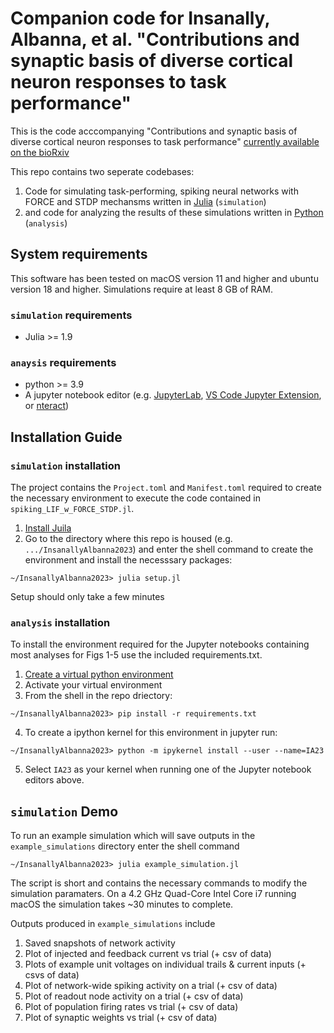 # Companion code for Insanally, Albanna, et al. "Contributions and synaptic basis of diverse cortical neuron responses to task performance"

This is the code acccompanying "Contributions and synaptic basis of diverse cortical neuron responses to task performance" [currently available on the bioRxiv](https://www.biorxiv.org/content/10.1101/2022.05.04.490676v1)

This repo contains two seperate codebases:

1. Code for simulating task-performing, spiking neural networks with FORCE and STDP mechansms  written in [Julia](https://julialang.org/) (`simulation`)
2. and code for analyzing the results of these simulations written in [Python](https://www.python.org/) (`analysis`)

## System requirements 

This software has been tested on macOS version 11 and higher and ubuntu version 18 and higher. Simulations require at least 8 GB of 
RAM. 

### `simulation` requirements

* Julia >= 1.9

### `anaysis` requirements

* python >= 3.9
* A jupyter notebook editor (e.g. [JupyterLab](https://jupyter.org/), [VS Code Jupyter Extension](https://marketplace.visualstudio.com/items?itemName=ms-toolsai.jupyter), or [nteract](https://nteract.io/))

## Installation Guide 

### `simulation` installation 

The project contains the `Project.toml` and `Manifest.toml` required to create the necessary environment to execute the code contained in `spiking_LIF_w_FORCE_STDP.jl`. 


1. [Install Juila](https://julialang.org/) 
2. Go to the directory where this repo is housed (e.g. `.../InsanallyAlbanna2023`) and enter the shell command to create the environment and install the necesssary packages:

```
~/InsanallyAlbanna2023> julia setup.jl
```  

Setup should only take a few minutes

### `analysis` installation

To install the environment required for the Jupyter notebooks containing most analyses for Figs 1-5 use the included requirements.txt. 

1. [Create a virtual python environment](https://packaging.python.org/en/latest/guides/installing-using-pip-and-virtual-environments/)
2. Activate your virtual environment
3. From the shell in the repo driectory: 
```
~/InsanallyAlbanna2023> pip install -r requirements.txt
``` 
4. To create a ipython kernel for this environment in jupyter run:
```
~/InsanallyAlbanna2023> python -m ipykernel install --user --name=IA23
```
5. Select `IA23` as your kernel when running one of the Jupyter notebook editors above.

## `simulation` Demo 

To run an example simulation which will save outputs in the `example_simulations` directory enter the shell command

```
~/InsanallyAlbanna2023> julia example_simulation.jl
```

The script is short and contains the necessary commands to modify the simulation paramaters. On a 4.2 GHz Quad-Core Intel Core i7 running macOS the simulation takes ~30 minutes to complete. 

Outputs produced in `example_simulations` include 

1. Saved snapshots of network activity 
2. Plot of injected and feedback current vs trial (+ csv of data)
3. Plots of example unit voltages on individual trails & current inputs (+ csvs of data)
4. Plot of network-wide spiking activity on a trial (+ csv of data)
5. Plot of readout node activity on a trial (+ csv of data)
6. Plot of population firing rates vs trial (+ csv of data)
7. Plot of synaptic weights vs trial (+ csv of data)

